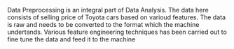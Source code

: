 Data Preprocessing is an integral part of Data Analysis. The data here consists of selling price of Toyota cars based on varioud features.
The data is raw and needs to be converted to the format which the machine undertands.
Various feature engineering techniques has been carried out to fine tune the data and feed it to the machine 
